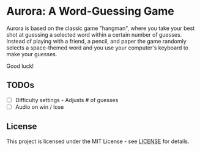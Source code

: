 # Aurora: A Word-Guessing Game

Aurora is based on the classic game "hangman", where you take your best shot at guessing a selected word within a certain number of guesses. Instead of playing with a friend, a pencil, and paper the game randomly selects a space-themed word and you use your computer's keyboard to make your guesses.

Good luck!

## TODOs

- [ ] Difficulty settings - Adjusts # of guesses
- [ ] Audio on win / lose

## License

This project is licensed under the MIT License - see [LICENSE](LICENSE.md) for details.